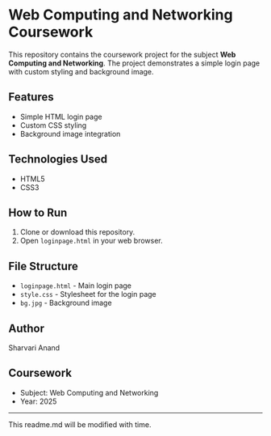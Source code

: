 # Web Computing and Networking Coursework

This repository contains the coursework project for the subject **Web Computing and Networking**. The project demonstrates a simple login page with custom styling and background image.

## Features
- Simple HTML login page
- Custom CSS styling
- Background image integration

## Technologies Used
- HTML5
- CSS3

## How to Run
1. Clone or download this repository.
2. Open `loginpage.html` in your web browser.

## File Structure
- `loginpage.html` - Main login page
- `style.css` - Stylesheet for the login page
- `bg.jpg` - Background image

## Author
Sharvari Anand

## Coursework
- Subject: Web Computing and Networking
- Year: 2025

---
This readme.md will be modified with time.
